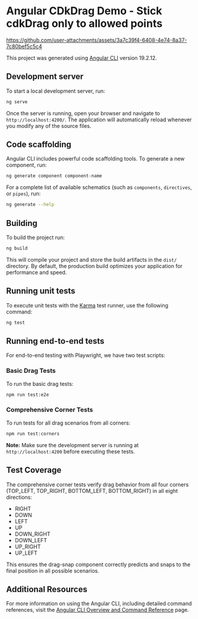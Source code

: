 # Angular CDkDrag Demo - Stick cdkDrag only to allowed points

https://github.com/user-attachments/assets/3a7c39f4-6408-4e74-8a37-7c80bef5c5c4

This project was generated using [Angular CLI](https://github.com/angular/angular-cli) version 19.2.12.

## Development server

To start a local development server, run:

```bash
ng serve
```

Once the server is running, open your browser and navigate to `http://localhost:4200/`. The application will automatically reload whenever you modify any of the source files.

## Code scaffolding

Angular CLI includes powerful code scaffolding tools. To generate a new component, run:

```bash
ng generate component component-name
```

For a complete list of available schematics (such as `components`, `directives`, or `pipes`), run:

```bash
ng generate --help
```

## Building

To build the project run:

```bash
ng build
```

This will compile your project and store the build artifacts in the `dist/` directory. By default, the production build optimizes your application for performance and speed.

## Running unit tests

To execute unit tests with the [Karma](https://karma-runner.github.io) test runner, use the following command:

```bash
ng test
```

## Running end-to-end tests

For end-to-end testing with Playwright, we have two test scripts:

### Basic Drag Tests
To run the basic drag tests:

```bash
npm run test:e2e
```

### Comprehensive Corner Tests
To run tests for all drag scenarios from all corners:

```bash
npm run test:corners
```

**Note:** Make sure the development server is running at `http://localhost:4200` before executing these tests.

## Test Coverage

The comprehensive corner tests verify drag behavior from all four corners (TOP_LEFT, TOP_RIGHT, BOTTOM_LEFT, BOTTOM_RIGHT) in all eight directions:
- RIGHT
- DOWN
- LEFT
- UP
- DOWN_RIGHT
- DOWN_LEFT
- UP_RIGHT
- UP_LEFT

This ensures the drag-snap component correctly predicts and snaps to the final position in all possible scenarios.

## Additional Resources

For more information on using the Angular CLI, including detailed command references, visit the [Angular CLI Overview and Command Reference](https://angular.dev/tools/cli) page.
